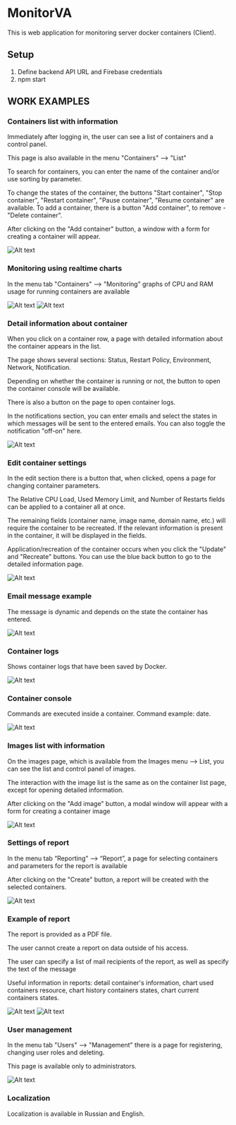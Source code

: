 # MonitorVA
This is web application for monitoring server docker containers (Client).
## Setup
1) Define backend API URL and Firebase credentials
2) npm start

## WORK EXAMPLES
### Containers list with information

Immediately after logging in, the user can see a list of containers and a control panel.

This page is also available in the menu "Containers" ⟶ "List"

To search for containers, you can enter the name of the container and/or use sorting by parameter.

To change the states of the container, the buttons "Start container", "Stop container", "Restart container", "Pause container", "Resume container" are available. To add a container, there is a button "Add container", to remove - "Delete container".

After clicking on the "Add container" button, a window with a form for creating a container will appear.

![Alt text](https://github.com/AminLexs/monitorVA-frontend/blob/master/screenshots/img.png)

### Monitoring using realtime charts

In the menu tab "Containers" ⟶ "Monitoring" graphs of CPU and RAM usage for running containers are available

![Alt text](https://github.com/AminLexs/monitorVA-frontend/blob/master/screenshots/img_1.png)
![Alt text](https://github.com/AminLexs/monitorVA-frontend/blob/master/screenshots/img_2.png)

### Detail information about container

When you click on a container row, a page with detailed information about the container appears in the list.

The page shows several sections: Status, Restart Policy, Environment, Network, Notification.

Depending on whether the container is running or not, the button to open the container console will be available.

There is also a button on the page to open container logs.

In the notifications section, you can enter emails and select the states in which messages will be sent to the entered emails.
You can also toggle the notification "off-on" here.

![Alt text](https://github.com/AminLexs/monitorVA-frontend/blob/master/screenshots/img_3.png)

### Edit container settings

In the edit section there is a button that, when clicked, opens a page for changing container parameters.

The Relative CPU Load, Used Memory Limit, and Number of Restarts fields can be applied to a container all at once. 

The remaining fields (container name, image name, domain name, etc.) will require the container to be recreated. If the relevant information is present in the container, it will be displayed in the fields.

Application/recreation of the container occurs when you click the "Update" and "Recreate" buttons. You can use the blue back button to go to the detailed information page.

![Alt text](https://github.com/AminLexs/monitorVA-frontend/blob/master/screenshots/img_5.png)

### Email message example

The message is dynamic and depends on the state the container has entered.

![Alt text](https://github.com/AminLexs/monitorVA-frontend/blob/master/screenshots/img_9.png)

### Container logs

Shows container logs that have been saved by Docker.

![Alt text](https://github.com/AminLexs/monitorVA-frontend/blob/master/screenshots/img_6.png)

### Container console

Commands are executed inside a container. Command example: date.

![Alt text](https://github.com/AminLexs/monitorVA-frontend/blob/master/screenshots/img_7.png)

### Images list with information

On the images page, which is available from the Images menu ⟶ List, you can see the list and control panel of images.

The interaction with the image list is the same as on the container list page, except for opening detailed information.

After clicking on the "Add image" button, a modal window will appear with a form for creating a container image

![Alt text](https://github.com/AminLexs/monitorVA-frontend/blob/master/screenshots/img_4.png)

### Settings of report

In the menu tab “Reporting” ⟶ “Report”, a page for selecting containers and parameters for the report is available

After clicking on the "Create" button, a report will be created with the selected containers.

![Alt text](https://github.com/AminLexs/monitorVA-frontend/blob/master/screenshots/img_10.png)

### Example of report

The report is provided as a PDF file.

The user cannot create a report on data outside of his access.

The user can specify a list of mail recipients of the report, as well as specify the text of the message

Useful information in reports: detail container's information, chart used containers resource, chart history containers states, chart current containers states.

![Alt text](https://github.com/AminLexs/monitorVA-frontend/blob/master/screenshots/img_11.png)
![Alt text](https://github.com/AminLexs/monitorVA-frontend/blob/master/screenshots/img_12.png)

### User management

In the menu tab "Users" ⟶ "Management" there is a page for registering, changing user roles and deleting.

This page is available only to administrators.

![Alt text](https://github.com/AminLexs/monitorVA-frontend/blob/master/screenshots/img_8.png)

### Localization 

Localization is available in Russian and English.
